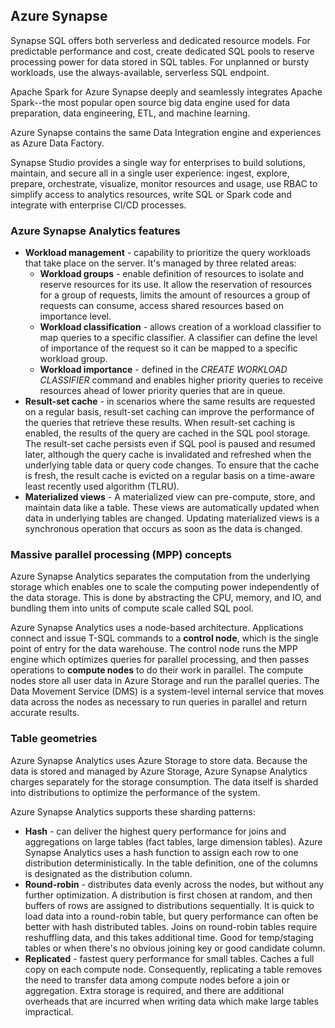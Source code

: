 ## Azure Synapse

Synapse SQL offers both serverless and dedicated resource models. For predictable performance and cost, create dedicated SQL pools to reserve processing power for data stored in SQL tables. For unplanned or bursty workloads, use the always-available, serverless SQL endpoint.

Apache Spark for Azure Synapse deeply and seamlessly integrates Apache Spark--the most popular open source big data engine used for data preparation, data engineering, ETL, and machine learning.

Azure Synapse contains the same Data Integration engine and experiences as Azure Data Factory.

Synapse Studio provides a single way for enterprises to build solutions, maintain, and secure all in a single user experience: ingest, explore, prepare, orchestrate, visualize, monitor resources and usage, use RBAC to simplify access to analytics resources, write SQL or Spark code and integrate with enterprise CI/CD processes.

### Azure Synapse Analytics features

- **Workload management** - capability to prioritize the query workloads that take place on the server. It's managed by three related areas:
  - **Workload groups** - enable definition of resources to isolate and reserve resources for its use. It allow the reservation of resources for a group of requests, limits the amount of resources a group of requests can consume, access shared resources based on importance level.
  - **Workload classification** - allows creation of a workload classifier to map queries to a specific classifier. A classifier can define the level of importance of the request so it can be mapped to a specific workload group.
  - **Workload importance** - defined in the *CREATE WORKLOAD CLASSIFIER* command and enables higher priority queries to receive resources ahead of lower priority queries that are in queue.
- **Result-set cache** - in scenarios where the same results are requested on a regular basis, result-set caching can improve the performance of the queries that retrieve these results. When result-set caching is enabled, the results of the query are cached in the SQL pool storage. The result-set cache persists even if SQL pool is paused and resumed later, although the query cache is invalidated and refreshed when the underlying table data or query code changes. To ensure that the cache is fresh, the result cache is evicted on a regular basis on a time-aware least recently used algorithm (TLRU).
- **Materialized views** - A materialized view can pre-compute, store, and maintain data like a table. These views are automatically updated when data in underlying tables are changed. Updating materialized views is a synchronous operation that occurs as soon as the data is changed.

### Massive parallel processing (MPP) concepts

Azure Synapse Analytics separates the computation from the underlying storage which enables one to scale the computing power independently of the data storage. This is done by abstracting the CPU, memory, and IO, and bundling them into units of compute scale called SQL pool.

Azure Synapse Analytics uses a node-based architecture. Applications connect and issue T-SQL commands to a **control node**, which is the single point of entry for the data warehouse. The control node runs the MPP engine which optimizes queries for parallel processing, and then passes operations to **compute nodes** to do their work in parallel. The compute nodes store all user data in Azure Storage and run the parallel queries. The Data Movement Service (DMS) is a system-level internal service that moves data across the nodes as necessary to run queries in parallel and return accurate results.

### Table geometries

Azure Synapse Analytics uses Azure Storage to store data. Because the data is stored and managed by Azure Storage, Azure Synapse Analytics charges separately for the storage consumption. The data itself is sharded into distributions to optimize the performance of the system.

Azure Synapse Analytics supports these sharding patterns:

- **Hash** - can deliver the highest query performance for joins and aggregations on large tables (fact tables, large dimension tables). Azure Synapse Analytics uses a hash function to assign each row to one distribution deterministically. In the table definition, one of the columns is designated as the distribution column. 
- **Round-robin** - distributes data evenly across the nodes, but without any further optimization. A distribution is first chosen at random, and then buffers of rows are assigned to distributions sequentially. It is quick to load data into a round-robin table, but query performance can often be better with hash distributed tables. Joins on round-robin tables require reshuffling data, and this takes additional time. Good for temp/staging tables or when there's no obvious joining key or good candidate column.
- **Replicated** -  fastest query performance for small tables. Caches a full copy on each compute node. Consequently, replicating a table removes the need to transfer data among compute nodes before a join or aggregation. Extra storage is required, and there are additional overheads that are incurred when writing data which make large tables impractical.

